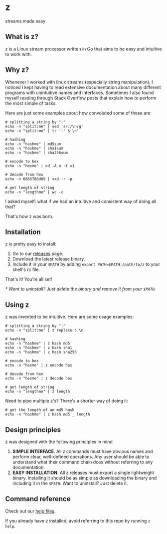 
# z
streams made easy

## What is z?
z is a Linux stream processor written in Go that aims to be easy and intuitive to work with.

## Why z?
Whenever I worked with linux streams (especially string manipulation), I noticed I kept having to read extensive documentation about many different programs with unintuitive names and interfaces. Sometimes I also found myself reading through Stack Overflow posts that explain how to perform the most simple of tasks.

Here are just some examples about how convoluted some of these are:

```
# splitting a string by ":"
echo -n "split:me" | sed 's/:/\n/g'
echo -n "split:me" | tr ':' $'\n'

# hashing 
echo -n "hashme" | md5sum
echo -n "hashme" | sha1sum
echo -n "hashme" | sha256sum

# encode to hex
echo -n "hexme" | od -A n -t x1

# decode from hex 
echo -n 6865786d65 | xxd -r -p

# get length of string
echo -n "lengthme" | wc -c
```

I asked myself: what if we had an intuitive and consistent way of doing all that?

That's how z was born.

## Installation
z is pretty easy to install:
1. Go to our [releases](https://github.com/serramatutu/z/releases) page.
2. Download the latest release binary.
3. Include it in your `$PATH` by adding `export PATH=$PATH:/path/to/z` to your shell's rc file.

That's it! You're all set!

_* Want to uninstall? Just delete the binary and remove it from your `$PATH`._

## Using z
z was invented to be intuitive. Here are some usage examples:
```
# splitting a string by ":"
echo -n "split:me" | z replace : \n

# hashing 
echo -n "hashme" | z hash md5
echo -n "hashme" | z hash sha1
echo -n "hashme" | z hash sha256

# encode to hex
echo -n "hexme" | z encode hex

# decode from hex
echo -n "hexme" | z decode hex

# get length of string
echo -n "lengthme" | z length
```

Need to pipe multiple z's? There's a shorter way of doing it:
```
# get the length of an md5 hash
echo -n "hashme" | z hash md5 _ length
```

## Design principles
z was designed with the following principles in mind
1. **SIMPLE INTERFACE**. All z commands must have obvious names and perform clear, well-defined operations. Any user should be able to understand what their command chain does without referring to any documentation.
2. **EASY INSTALLATION**. All z releases must export a single lightweight binary. Installing it should be as simple as downloading the binary and including it in the `$PATH`. Want to uninstall? Just delete it.

## Command reference

Check out our [help files](./help/).

If you already have z installed, avoid referring to this repo by running `z help`.
